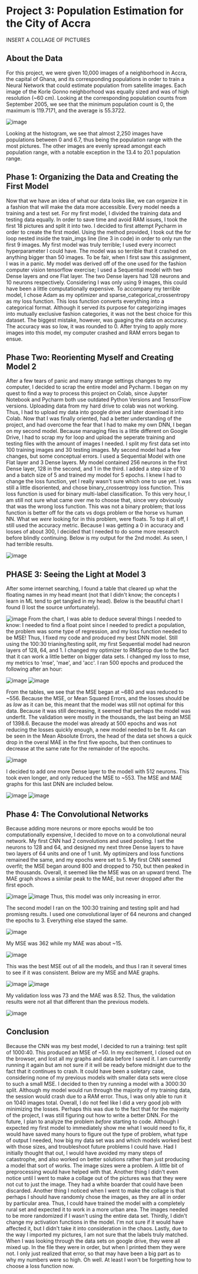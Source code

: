 # Project 3: Population Estimation for the City of Accra

INSERT A COLLAGE OF PICTURES

## About the Data
For this project, we were given 10,000 images of a neighborhood in Accra, the capital of Ghana, and its corresponding populations in order to train a Neural Network that could estimate population from satellite images. 
Each image of the Korle Gonno neighborhood was equally sized and was of high resolution (~60 cm). 
Looking at the corresponding population counts from September 2005, we see that the minimum population count is 0, the maximum is 119.7171, and the average is 55.3722.

![image](https://user-images.githubusercontent.com/67920563/88500505-e909d080-cf96-11ea-9096-74517665d2e0.png)

Looking at the histogram, we see that almost 2,250 images have populations between 0 and 6.7, thus being the population range with the most pictures.
The other images are evenly spread amongst each population range, with a notable exception in the 13.4 to 20.1 population range.

## Phase 1: Organizing the Data and Creating the First Model
Now that we have an idea of what our data looks like, we can organize it in a fashion that will make the data more accessible. Every model needs a training and a test set. 
For my first model, I divided the training data and testing data equally. In order to save time and avoid RAM issues, I took the first 18 pictures and split it into two. 
I decided to first attempt Pycharm in order to create the first model. Using the method provided, I took out the for loop nested inside the train_imgs line (line 3 in code) 
in order to only run the first 9 images. My first model was truly terrible; I used every incorrect hyperparameter I could have. 
The model was so terrible that it crashed on anything bigger than 50 images. To be fair, when I first saw this assignment, I was in a panic.
My model was derived off of the one used for the fashion computer vision tensorflow exercise; I used a Sequential model with two Dense layers and one Flat layer. 
The two Dense layers had 128 neurons and 10 neurons respectively. Considering I was only using 9 images, this could have been a little computationally expensive. 
To accompany my terrible model, I chose Adam as my optimizer and sparse_categorical_crossentropy as my loss function. 
This loss function converts everything into a categorical format. Although it served its purpose for categorizing images into mutually exclusive fashion categories,
it was not the best choice for this dataset. The biggest mistake, however, was guaging the data on accuracy. The accuracy was so low, it was rounded to 0.
After trying to apply more images into this model, my computer crashed and RAM errors began to ensue. 

## Phase Two: Reorienting Myself and Creating Model 2
After a few tears of panic and many strange settings changes to my computer, I decided to scrap the entire model and Pycharm.
I began on my quest to find a way to process this project on Colab, since Jupyter Notebook and Pycharm both use outdated Python Versions and TensorFlow versions. 
Uploading data from my hard drive to colab was not working. Thus, I had to upload my data into google drive and later download it into Colab. 
Now that I was finally oriented, had a better understanding of the project, and had overcome the fear that I had to make my own DNN, I began on my second model.
Because managing files is a little different on Google Drive, I had to scrap my for loop and upload the seperate training and testing files with the amount of images I needed.
I split my first data set into 100 training images and 30 testing images. My second model had a few changes, but some conceptual errors.
I used a Sequential Model with one Flat layer and 3 Dense layers. My model contained 256 neurons in the first Dense layer, 128 in the second, and 1 in the third. I added a step size of 10 and a batch size of 5 and trained my model for 5 epochs.
I knew I had to change the loss function, yet I really wasn't sure which one to use yet. I was still a little disoriented, and chose binary_crossentropy loss function.
This loss function is used for binary multi-label classification. To this very hour, I am still not sure what came over me to choose that, since very obviously that was the wrong loss function.
This was not a binary problem; that loss function is better off for the cats vs dogs problem or the horse vs human NN. What we *were* looking for in this problem, were floats. To top it all off,
I still used the accuracy metric. Because I was getting a 0 in accuracy and losses of about 300, I decided that I needed to do some more research before blindly continuing.
Below is my output for the 2nd model. As seen, I had terrible results.

![image](https://user-images.githubusercontent.com/67920563/88500558-0343ae80-cf97-11ea-9b8e-be039e207e79.png)

## PHASE 3: Seeing the Light at Model 3
After some internet searching, I found a table that cleared up what the floating names in my head meant (not that I didn't know; the concepts I learn in ML tend to get tangled in my head). Below is the beautiful chart I found (I lost the source unfortunately). 

![image](https://user-images.githubusercontent.com/67920563/88500617-2bcba880-cf97-11ea-838c-a9d1c184794f.png)
From the chart, I was able to deduce several things I needed to know: I needed to find a float point since I needed to predict a population, the problem was some type of regression, and my loss function needed to be MSE!
Thus, I fixed my code and produced my best DNN model. Still using the 100:30 trianing/testing split, my first Sequential model had neuron layers of 128, 64, and 1. I changed my optimizer to RMSprop due to the fact that it can work a little better on bigger data sets. I changed my loss to mse, my metrics to 'mse', 'mae', and 'acc'. I ran 500 epochs and produced the following after an hour:

![image](https://user-images.githubusercontent.com/67920563/88500645-430a9600-cf97-11ea-8922-653fc5209263.png)
![image](https://user-images.githubusercontent.com/67920563/88500667-57e72980-cf97-11ea-9c42-ce83f37832cf.png)

From the tables, we see that the MSE began at ~680 and was reduced to ~556. Because the MSE, or Mean Squared Errors, and the losses should be as *low* as it can be, this meant that the model was still not optimal for this data. Because it was still decreasing, it seemed that perhaps the model was underfit. The validation were mostly in the thousands, the last being an MSE of 1398.6. Because the model was already at 500 epochs and was not reducing the losses quickly enough, a new model needed to be fit. As can be seen in the Mean Absolute Errors, the head of the data set shows a quick drop in the overal MAE in the first five epochs, but then continues to decrease at the same rate for the remainder of the epochs.

![image](https://user-images.githubusercontent.com/67920563/88500694-6b929000-cf97-11ea-9ed3-6e92f8d74591.png)

I decided to add one more Dense layer to the modell with 512 neurons. This took even longer, and only reduced the MSE to ~553. The MSE and MAE graphs for this last DNN are included below. 

![image](https://user-images.githubusercontent.com/67920563/88500722-806f2380-cf97-11ea-9854-5da5cc60ca97.png)
![image](https://user-images.githubusercontent.com/67920563/88500747-911f9980-cf97-11ea-800e-7f338af1a7a4.png)

## Phase 4: The Convolutional Networks
Because adding more neurons or more epochs would be too computationally expensive, I decided to move on to a convolutional neural network. My first CNN had 2 convolutions and used pooling. I set the neurons to 128 and 64, and designed my next three Dense layers to have two layers of 64 units and one of 1 unit. My optimizers and loss functions remained the same, and my epochs were set to 5. My first CNN seemed overfit; the MSE began around 800 and dropped to 750, but then peaked in the thousands. Overall, it seemed like the MSE was on an upward trend. The MAE graph shows a similar peak to the MAE, but never dropped after the first epoch. 

![image](https://user-images.githubusercontent.com/67920563/88500796-b6140c80-cf97-11ea-9214-5db7c7fb9fbc.png)
![image](https://user-images.githubusercontent.com/67920563/88500819-c6c48280-cf97-11ea-90c3-29ea053391c8.png)
Thus, this model was only increasing in error.

The second model I ran on the 100:30 training and testing split and had promisng results. I used one convolutional layer of 64 neurons and changed the epochs to 3. Everything else stayed the same. 

![image](https://user-images.githubusercontent.com/67920563/88500941-02f7e300-cf98-11ea-90bb-6f12857e8fba.png)

My MSE was 362 while my MAE was about ~15.  

![image](https://user-images.githubusercontent.com/67920563/88500979-1e62ee00-cf98-11ea-92a7-f938ecc2c1e9.png)

This was the best MSE out of all the models, and thus I ran it several times to see if it was consistent. Below are my MSE and MAE graphs.

![image](https://user-images.githubusercontent.com/67920563/88501033-45b9bb00-cf98-11ea-853e-40dddb44aa9f.png)
![image](https://user-images.githubusercontent.com/67920563/88501056-59652180-cf98-11ea-84d7-5a5f6aa61f38.png)

My validation loss was 73 and the MAE was 8.52. Thus, the validation results were not all that different than the previous models.

![image](https://user-images.githubusercontent.com/67920563/88501009-30dd2780-cf98-11ea-8c55-12978b441444.png)

## Conclusion
Because the CNN was my best model, I decided to run a training: test split of 1000:40. This produced an MSE of ~50. In my excitement, I closed out on the browser, and lost all my graphs and data before I saved it. I am currently running it again but am not sure if it will be ready before midnight due to the fact that it continues to crash. It could have been a soletary case, considering none of my previous models with smaller data sets were close to such a small MSE.
I decided to then try running a model with a 3000:30 split. Although my model would run through the majority of my training data, the session would crash due to a RAM error. Thus, I was only able to run it on 1040 images total. Overall, I do not feel like I did a very good job with minimizing the losses. Perhaps this was due to the fact that for the majority of the project, I was still figuring out how to write a better DNN. For the future, I plan to analyze the problem *before* starting to code. Although I expected my first model to immediately show me what I would need to fix, it would have saved many hours to figure out the type of problem, what type of output I needed, how big my data set was and which models worked best with those sizes, and troubleshoot future problems I could have. Had I initially thought that out, I would have avoided my many steps of catastrophe, and also worked on better solutions rather than just producing a model that sort of works. The image sizes were a problem. A little bit of preprocessing would have helped with that. Another thing I didn't even notice until I went to make a collage out of the pictures was that they were not cut to just the image. They had a white boarder that could have been discarded. Another thing I noticed when I went to make the collage is that perhaps I should have randomly chose the images, as they are all in order by particular area. Thus, I could have trained the model with a completely rural set and expected it to work in a more urban area. The images needed to be more randomized if I wasn't using the entire data set. Thirdly, I didn't change my activation functions in the model. I'm not sure if it would have affected it, but I didn't take it into consideration in the chaos. Lastly, due to the way I imported my pictures, I am not sure that the labels truly matched. When I was looking through the data sets on google drive, they were all mixed up. In the file they were in order, but when I printed them they were not. I only just realized that error, so that may have been a big part as to why my numbers were so high. Oh well. At least I won't be forgetting how to choose a loss function now.


